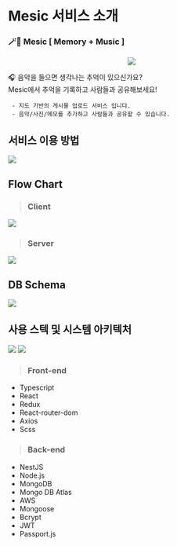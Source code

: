 # Mesic 서비스 소개



### 🪄🔮  Mesic [ Memory + Music ]  

<p align="center">
<img src="https://img1.daumcdn.net/thumb/R1280x0/?scode=mtistory2&fname=https%3A%2F%2Fblog.kakaocdn.net%2Fdn%2FYyf7g%2Fbtq6v9QQthx%2FxuK3sot4SxIt5WklNifTd0%2Fimg.png" />
</p>

🎧 음악을 들으면 생각나는 추억이 있으신가요?   
Mesic에서 추억을 기록하고 사람들과 공유해보세요!


     - 지도 기반의 게시물 업로드 서비스 입니다.  
     - 음악/사진/메모를 추가하고 사람들과 공유할 수 있습니다.
     

    
## 서비스 이용 방법

![](https://github.com/Gwan-Woo-Jeong/mesic_gifs/blob/main/mesic-steps.png?raw=true)


## Flow Chart
>### Client
![](https://github.com/Gwan-Woo-Jeong/mesic_gifs/blob/main/mesic-flowchart.jpeg?raw=true)
>### Server
![](https://img1.daumcdn.net/thumb/R1280x0/?scode=mtistory2&fname=https%3A%2F%2Fblog.kakaocdn.net%2Fdn%2FKONZF%2Fbtq6uIfn1cO%2FFvOV8Gv60GiovR0fE1FDD0%2Fimg.jpg)

## DB Schema
![](https://github.com/Gwan-Woo-Jeong/mesic_gifs/blob/main/DBschema.jpeg?raw=true)

## 사용 스텍 및 시스템 아키텍처

![](https://cdn.discordapp.com/attachments/836032297622175820/850248630257319936/mesic-tech-stack.jpg)
![](https://github.com/Gwan-Woo-Jeong/mesic_gifs/blob/main/mesic-architecture.png?raw=true)

>### Front-end

- Typescript
- React 
- Redux
- React-router-dom
- Axios
- Scss


>### Back-end

- NestJS
- Node.js
- MongoDB
- Mongo DB Atlas
- AWS
- Mongoose
- Bcrypt
- JWT
- Passport.js
